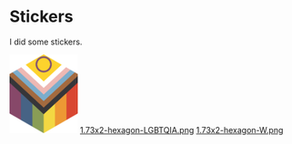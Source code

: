 # Stickers
I did some stickers.


<img alt="" src="1.73x2-hexagon-LGBTQIA.png" width="120" >
<a href="1.73x2-hexagon-LGBTQIA.png">1.73x2-hexagon-LGBTQIA.png</a>
<a href="1.73x2-hexagon-W.png">1.73x2-hexagon-W.png</a>